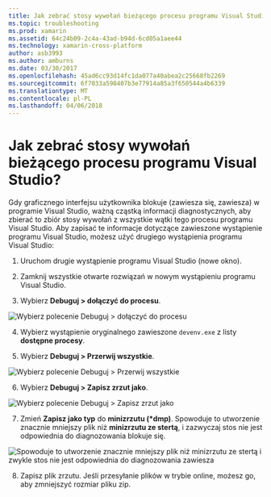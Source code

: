 ```yaml
---
title: Jak zebrać stosy wywołań bieżącego procesu programu Visual Studio?
ms.topic: troubleshooting
ms.prod: xamarin
ms.assetid: 64c24b09-2c4a-43ad-b94d-6cd05a1aee44
ms.technology: xamarin-cross-platform
author: asb3993
ms.author: amburns
ms.date: 03/30/2017
ms.openlocfilehash: 45ad6cc93d14fc1da077a40abea2c25668fb2269
ms.sourcegitcommit: 6f7033a598407b3e77914a85a3f650544a4b6339
ms.translationtype: MT
ms.contentlocale: pl-PL
ms.lasthandoff: 04/06/2018
---
```

# <a name="how-do-i-collect-the-current-call-stacks-of-the-visual-studio-process"></a>Jak zebrać stosy wywołań bieżącego procesu programu Visual Studio?

Gdy graficznego interfejsu użytkownika blokuje (zawiesza się, zawiesza) w programie Visual Studio, ważną cząstką informacji diagnostycznych, aby zbierać to zbiór stosy wywołań z wszystkie wątki tego procesu programu Visual Studio. Aby zapisać te informacje dotyczące zawieszone wystąpienie programu Visual Studio, możesz użyć drugiego wystąpienia programu Visual Studio:

1. Uruchom drugie wystąpienie programu Visual Studio (nowe okno).

2. Zamknij wszystkie otwarte rozwiązań w nowym wystąpieniu programu Visual Studio.

3. Wybierz **Debuguj > dołączyć do procesu**.

  ![](vs-callstack-images/image1.png "Wybierz polecenie Debuguj > dołączyć do procesu")

4. Wybierz wystąpienie oryginalnego zawieszone `devenv.exe` z listy **dostępne procesy**.

5. Wybierz **Debuguj > Przerwij wszystkie**.

  ![](vs-callstack-images/image2.png "Wybierz polecenie Debuguj > Przerwij wszystkie")

6. Wybierz **Debuguj > Zapisz zrzut jako**.

  ![](vs-callstack-images/image3.png "Wybierz polecenie Debuguj > Zapisz zrzut jako")

7. Zmień **Zapisz jako typ** do **minizrzutu (\*dmp)**. Spowoduje to utworzenie znacznie mniejszy plik niż **minizrzutu ze stertą**, i zazwyczaj stos nie jest odpowiednia do diagnozowania blokuje się.

  ![](vs-callstack-images/image4.png "Spowoduje to utworzenie znacznie mniejszy plik niż minizrzutu ze stertą i zwykle stos nie jest odpowiednia do diagnozowania zawiesza")

8. Zapisz plik zrzutu. Jeśli przesyłanie plików w trybie online, możesz go, aby zmniejszyć rozmiar pliku zip.
